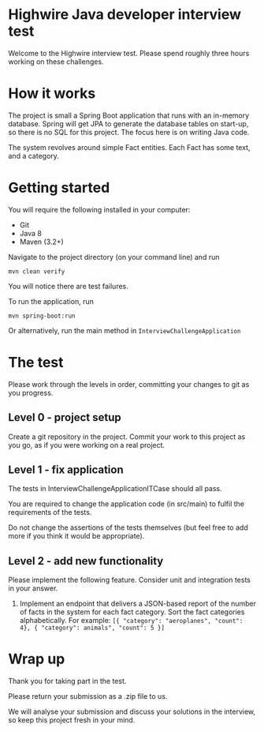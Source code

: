 # Highwire Java developer interview test

Welcome to the Highwire interview test. Please spend roughly three hours working on these challenges.

# How it works
The project is small a Spring Boot application that runs with an in-memory database. Spring will get JPA to generate the database tables on start-up, so there is no SQL for this project.  The focus here is on writing Java code.

The system revolves around simple Fact entities. Each Fact has some text, and a category.

# Getting started
You will require the following installed in your computer:

* Git
* Java 8
* Maven (3.2+)

Navigate to the project directory (on your command line) and run

    mvn clean verify

You will notice there are test failures.

To run the application, run

    mvn spring-boot:run

Or alternatively, run the main method in `InterviewChallengeApplication`

# The test
Please work through the levels in order, committing your changes to git as you progress.

## Level 0 - project setup
Create a git repository in the project. Commit your work to this project as you go, as if you were working on a real project.

## Level 1 - fix application
The tests in InterviewChallengeApplicationITCase should all pass.

You are required to change the application code (in src/main) to fulfil the requirements of the tests.

Do not change the assertions of the tests themselves (but feel free to add more if you think it would be appropriate).

## Level 2 - add new functionality
Please implement the following feature. Consider unit and integration tests in your answer.

1. Implement an endpoint that delivers a JSON-based report of the number of facts in the system for each fact category. Sort the fact categories alphabetically. For example: `[{ "category": "aeroplanes", "count": 4}, { "category": animals", "count": 5 }]`


# Wrap up
Thank you for taking part in the test.

Please return your submission as a .zip file to us.

We will analyse your submission and discuss your solutions in the interview, so keep this project fresh in your mind.
